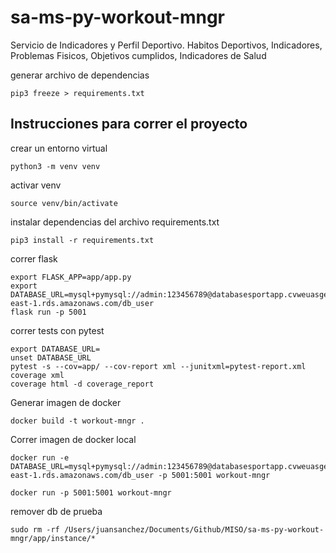# sa-ms-py-workout-mngr
Servicio de Indicadores y Perfil Deportivo. Habitos Deportivos, Indicadores, Problemas Fisicos, Objetivos cumplidos, Indicadores de Salud


generar archivo de dependencias
```
pip3 freeze > requirements.txt
```

## Instrucciones para correr el proyecto

crear un entorno virtual
```
python3 -m venv venv
```
activar venv
```
source venv/bin/activate
```
instalar dependencias del archivo requirements.txt
```
pip3 install -r requirements.txt
```

correr flask
```
export FLASK_APP=app/app.py
export DATABASE_URL=mysql+pymysql://admin:123456789@databasesportapp.cvweuasge1pc.us-east-1.rds.amazonaws.com/db_user
flask run -p 5001
```

correr tests con pytest
```
export DATABASE_URL=
unset DATABASE_URL
pytest -s --cov=app/ --cov-report xml --junitxml=pytest-report.xml
coverage xml
coverage html -d coverage_report
```

Generar imagen de docker
```
docker build -t workout-mngr .
```

Correr imagen de docker local
```
docker run -e DATABASE_URL=mysql+pymysql://admin:123456789@databasesportapp.cvweuasge1pc.us-east-1.rds.amazonaws.com/db_user -p 5001:5001 workout-mngr

docker run -p 5001:5001 workout-mngr
```

remover db de prueba
```
sudo rm -rf /Users/juansanchez/Documents/Github/MISO/sa-ms-py-workout-mngr/app/instance/*
```